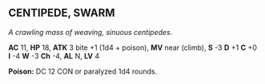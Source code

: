 ## CENTIPEDE, SWARM

_A crawling mass of weaving, sinuous centipedes._

**AC** 11, **HP** 18, **ATK** 3 bite +1 (1d4 + poison), **MV** near (climb), **S** -3 **D** +1 **C** +0 **I** -4 **W** -3 **Ch** -4, **AL** N, **LV** 4

**Poison:** DC 12 CON or paralyzed 1d4 rounds.

